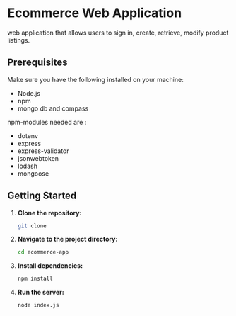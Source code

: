 # Ecommerce Web Application

web application that allows users to sign in, create, retrieve, modify product listings.

## Prerequisites

Make sure you have the following installed on your machine:

- Node.js
- npm
- mongo db and compass

npm-modules needed are :

- dotenv
- express
- express-validator
- jsonwebtoken
- lodash
- mongoose

## Getting Started

1. **Clone the repository:**

   ```bash
   git clone
   ```

2. **Navigate to the project directory:**

   ```bash
   cd ecommerce-app
   ```

3. **Install dependencies:**

   ```bash
   npm install
   ```

4. **Run the server:**
   ```bash
   node index.js
   ```